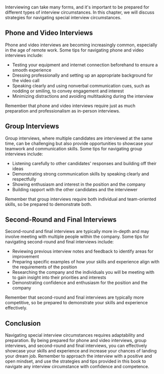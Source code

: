 
Interviewing can take many forms, and it's important to be prepared for different types of interview circumstances. In this chapter, we will discuss strategies for navigating special interview circumstances.

Phone and Video Interviews
--------------------------

Phone and video interviews are becoming increasingly common, especially in the age of remote work. Some tips for navigating phone and video interviews include:

* Testing your equipment and internet connection beforehand to ensure a smooth experience
* Dressing professionally and setting up an appropriate background for the video call
* Speaking clearly and using nonverbal communication cues, such as nodding or smiling, to convey engagement and interest
* Minimizing distractions and avoiding multitasking during the interview

Remember that phone and video interviews require just as much preparation and professionalism as in-person interviews.

Group Interviews
----------------

Group interviews, where multiple candidates are interviewed at the same time, can be challenging but also provide opportunities to showcase your teamwork and communication skills. Some tips for navigating group interviews include:

* Listening carefully to other candidates' responses and building off their ideas
* Demonstrating strong communication skills by speaking clearly and respectfully
* Showing enthusiasm and interest in the position and the company
* Building rapport with the other candidates and the interviewer

Remember that group interviews require both individual and team-oriented skills, so be prepared to demonstrate both.

Second-Round and Final Interviews
---------------------------------

Second-round and final interviews are typically more in-depth and may involve meeting with multiple people within the company. Some tips for navigating second-round and final interviews include:

* Reviewing previous interview notes and feedback to identify areas for improvement
* Preparing specific examples of how your skills and experience align with the requirements of the position
* Researching the company and the individuals you will be meeting with to gain insight into their priorities and interests
* Demonstrating confidence and enthusiasm for the position and the company

Remember that second-round and final interviews are typically more competitive, so be prepared to demonstrate your skills and experience effectively.

Conclusion
----------

Navigating special interview circumstances requires adaptability and preparation. By being prepared for phone and video interviews, group interviews, and second-round and final interviews, you can effectively showcase your skills and experience and increase your chances of landing your dream job. Remember to approach the interview with a positive and open mindset, and use the strategies and tips provided in this book to navigate any interview circumstance with confidence and competence.
